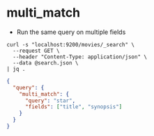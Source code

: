 # multi_match

- Run the same query on multiple fields

```shell
curl -s "localhost:9200/movies/_search" \
  --request GET \
  --header "Content-Type: application/json" \
  --data @search.json \
| jq .
```

```json
{
  "query": {
    "multi_match": {
      "query": "star",
      "fields": ["title", "synopsis"]
    }
  }
}
```
